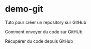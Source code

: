 # demo-git
Tuto pour créer un repository sur GitHub

Comment envoyer du code sur GitHUb

Récupérer du code depuis GitHub
